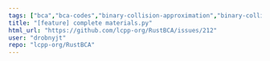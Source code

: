 ```yaml
---
tags: ["bca","bca-codes","binary-collision-approximation","binary-collisions","bohdansky","electronic-stopping","enhancement","fusion","help-wanted","implantation","incident-ion","ion-material-interactions","ion-solid-interactions","materials-science","nuclear-fusion","nuclear-stopping","plasma-material-interactions","range","rust","simulation","sputtering","yamamura"]
title: "[feature] complete materials.py"
html_url: "https://github.com/lcpp-org/RustBCA/issues/212"
user: "drobnyjt"
repo: "lcpp-org/RustBCA"
---
```


